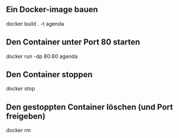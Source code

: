 ## Ein Docker-image bauen

docker build . -t agenda

## Den Container unter Port 80 starten
docker run -dp 80:80 agenda

## Den Container stoppen
docker stop <container id>

## Den gestoppten Container löschen (und Port freigeben)
docker rm <container id>